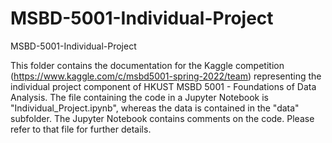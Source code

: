 # MSBD-5001-Individual-Project
 MSBD-5001-Individual-Project
 
 This folder contains the documentation for the Kaggle competition (https://www.kaggle.com/c/msbd5001-spring-2022/team) representing the individual project component of HKUST MSBD 5001 - Foundations of Data Analysis. The file containing the code in a Jupyter Notebook is "Individual_Project.ipynb", whereas the data is contained in the "data" subfolder. The Jupyter Notebook contains comments on the code. Please refer to that file for further details.
